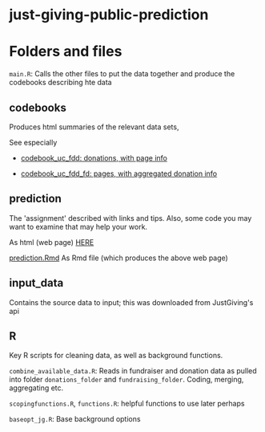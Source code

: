 # just-giving-public-prediction 
 

# Folders and files

`main.R`: Calls the other files to put the data together and produce the codebooks describing hte data

## codebooks 

Produces html summaries of the relevant data sets, 

See especially

- [codebook_uc_fdd: donations, with page info](codebooks/codebook_u_fdd.html)

- [codebook_uc_fdd_fd: pages, with aggregated donation info](codebooks/codebook_u_fdd.html)


## prediction 

The 'assignment' described with links and tips.
Also, some code you may want to examine that may help your work.

As html (web page) [HERE](prediction/prediction.html)

[prediction.Rmd](prediction/prediction.Rmd) As Rmd file (which produces the above web page)



## input_data

Contains the source data to input; this was downloaded from JustGiving's api 

## R 

Key R scripts for cleaning data, as well as  background functions. 

`combine_available_data.R`: Reads in fundraiser and donation data as pulled into folder `donations_folder` and `fundraising_folder`. Coding, merging, aggregating etc.

`scopingfunctions.R`, `functions.R`: helpful functions to use later perhaps

`baseopt_jg.R`: Base background options
